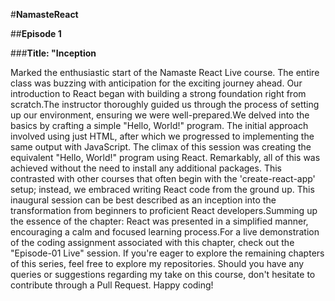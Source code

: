 #**NamasteReact**

##**Episode 1**

###**Title: "Inception**

Marked the enthusiastic start of the Namaste React Live course. The entire class was buzzing with anticipation for the exciting
journey ahead. Our introduction to React began with building a strong foundation right from scratch.The instructor thoroughly guided us through the process of
setting up our environment, ensuring we were well-prepared.We delved into the basics by crafting a simple "Hello, World!" program. The initial approach involved
using just HTML, after which we progressed to implementing the same output with JavaScript. The climax of this session was creating the equivalent 
"Hello, World!" program using React.
Remarkably, all of this was achieved without the need to install any additional packages. This contrasted with other courses that often begin with the 
'create-react-app' setup; instead, we embraced writing React code from the ground up. This inaugural session can be best described as an inception into
the transformation from beginners to proficient React developers.Summing up the essence of the chapter: React was presented in a simplified manner, encouraging 
a calm and focused learning process.For a live demonstration of the coding assignment associated with this chapter, check out the "Episode-01 Live" session.
If you're eager to explore the remaining chapters of this series, feel free to explore my repositories.
Should you have any queries or suggestions regarding my take on this course, don't hesitate to contribute through a Pull Request. Happy coding!





